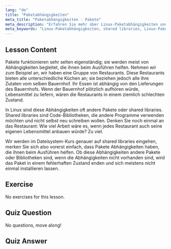 ```yaml
---
lang: "de"
title: "Paketabhängigkeiten"
meta_title: "Paketabhängigkeiten - Pakete"
meta_description: "Erfahren Sie mehr über Linux-Paketabhängigkeiten und warum sie für die Softwareinstallation entscheidend sind. Verstehen Sie shared libraries und vermeiden Sie beschädigte Pakete. Beginnen Sie Ihre Linux-Reise!"
meta_keywords: "Linux-Paketabhängigkeiten, shared libraries, Linux-Pakete, Paketverwaltung, Linux-Tutorial, Linux für Anfänger, Linux-Anleitung"
---
```


## Lesson Content

Pakete funktionieren sehr selten eigenständig; sie werden meist von Abhängigkeiten begleitet, die ihnen beim Ausführen helfen. Nehmen wir zum Beispiel an, wir haben eine Gruppe von Restaurants. Diese Restaurants bieten alle unterschiedliche Küchen an; sie beziehen jedoch alle ihre Zutaten vom selben Bauernhof. Ihr Essen ist abhängig von den Lieferungen des Bauernhofs. Wenn der Bauernhof plötzlich aufhören würde, Lebensmittel zu liefern, wären die Restaurants in einem ziemlich schlechten Zustand.

In Linux sind diese Abhängigkeiten oft andere Pakete oder shared libraries. Shared libraries sind Code-Bibliotheken, die andere Programme verwenden möchten und nicht selbst neu schreiben wollen. Denken Sie noch einmal an das Restaurant: Wie viel Arbeit wäre es, wenn jedes Restaurant auch seine eigenen Lebensmittel anbauen würde? Zu viel.

Wir werden im Dateisystem-Kurs genauer auf shared libraries eingehen, merken Sie sich also vorerst einfach, dass Pakete Abhängigkeiten haben, die ihnen beim Ausführen helfen. Ob diese Abhängigkeiten andere Pakete oder Bibliotheken sind, wenn die Abhängigkeiten nicht vorhanden sind, wird das Paket in einem fehlerhaften Zustand enden und sich meistens nicht einmal installieren lassen.

## Exercise

No exercises for this lesson.

## Quiz Question

No questions, move along!

## Quiz Answer
